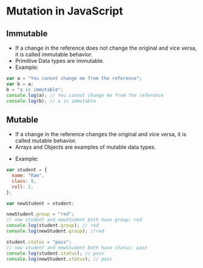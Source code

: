 # Mutation in JavaScript

## Immutable

- If a change in the reference does not change the original and vice versa, it is called immutable behavior.
- Primitive Data types are immutable.
- Example:

```js
var a = "You cannot change me from the reference";
var b = a;
b = "a is immutable";
console.log(a); // You cannot change me from the reference
console.log(b); // a is immutable
```

## Mutable

- If a change in the reference changes the original and vice versa, it is called mutable behavior.
- Arrays and Objects are examples of mutable data types.

* Example:

```js
var student = {
  name: "Ram",
  class: 9,
  roll: 2,
};

var newStudent = student;

newStudent.group = "red";
// now student and newStudent both have group: red
console.log(student.group); // red
console.log(newStudent.group); //red

student.status = "pass";
// now student and newStudent both have status: pass
console.log(student.status); // pass
console.log(newStudent.status); // pass
```
